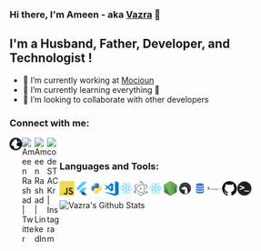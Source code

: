 ### Hi there, I'm Ameen - aka [Vazra](vazra.github.io) 👋

## I'm a Husband, Father, Developer, and Technologist !

- 🔭 I’m currently working at [Mocioun](http://mocioun.com)
- 🌱 I’m currently learning everything 🤣
- 👯 I’m looking to collaborate with other developers
  <!-- - 🥅 2020 Goals: Contribute more to Open Source projects -->
  <!-- - ⚡ Fun fact: I love to draw and play guitar / drums -->

### Connect with me:

[<img align="left" alt="vazra.github.io" width="22px" src="https://raw.githubusercontent.com/iconic/open-iconic/master/svg/globe.svg" />][website]
[<img align="left" alt="Ameen Rashad | Twitter" width="22px" src="https://cdn.jsdelivr.net/npm/simple-icons@v3/icons/twitter.svg" />][twitter]
[<img align="left" alt="Ameen Rashad | LinkedIn" width="22px" src="https://cdn.jsdelivr.net/npm/simple-icons@v3/icons/linkedin.svg" />][linkedin]

[<img align="left" alt="codeSTACKr | Instagram" width="22px" src="https://cdn.jsdelivr.net/npm/simple-icons@v3/icons/facebook.svg" />][facebook]

<br />

### Languages and Tools:

[<img align="left" alt="JavaScript" width="26px" src="https://raw.githubusercontent.com/github/explore/80688e429a7d4ef2fca1e82350fe8e3517d3494d/topics/javascript/javascript.png" />][website]
[<img align="left" alt="JavaScript" width="26px" src="https://raw.githubusercontent.com/github/explore/80688e429a7d4ef2fca1e82350fe8e3517d3494d/topics/flutter/flutter.png" />][flutter]
[<img align="left" alt="JavaScript" width="26px" src="https://raw.githubusercontent.com/github/explore/80688e429a7d4ef2fca1e82350fe8e3517d3494d/topics/python/python.png" />][python]
[<img align="left" alt="Visual Studio Code" width="26px" src="https://raw.githubusercontent.com/github/explore/80688e429a7d4ef2fca1e82350fe8e3517d3494d/topics/visual-studio-code/visual-studio-code.png" />][vscode]
[<img align="left" alt="React" width="26px" src="https://raw.githubusercontent.com/github/explore/80688e429a7d4ef2fca1e82350fe8e3517d3494d/topics/react/react.png" />][website]
[<img align="left" alt="HTML5" width="26px" src="https://raw.githubusercontent.com/github/explore/80688e429a7d4ef2fca1e82350fe8e3517d3494d/topics/electron/electron.png" />][electron]
[<img align="left" alt="HTML5" width="26px" src="https://raw.githubusercontent.com/github/explore/80688e429a7d4ef2fca1e82350fe8e3517d3494d/topics/react-native/react-native.png" />][reactnative]

[<img align="left" alt="Node.js" width="26px" src="https://raw.githubusercontent.com/github/explore/80688e429a7d4ef2fca1e82350fe8e3517d3494d/topics/nodejs/nodejs.png" />][website]
[<img align="left" alt="Deno" width="26px" src="https://raw.githubusercontent.com/github/explore/361e2821e2dea67711cde99c9c40ed357061cf27/topics/deno/deno.png" />][deno]
[<img align="left" alt="SQL" width="26px" src="https://raw.githubusercontent.com/github/explore/80688e429a7d4ef2fca1e82350fe8e3517d3494d/topics/sql/sql.png" />][sqlite]
[<img align="left" alt="MongoDB" width="26px" src="https://raw.githubusercontent.com/github/explore/80688e429a7d4ef2fca1e82350fe8e3517d3494d/topics/mongodb/mongodb.png" />][mongodb]
[<img align="left" alt="GitHub" width="26px" src="https://raw.githubusercontent.com/github/explore/78df643247d429f6cc873026c0622819ad797942/topics/github/github.png" />][github]
[<img align="left" alt="HTML5" width="26px" src="https://raw.githubusercontent.com/github/explore/80688e429a7d4ef2fca1e82350fe8e3517d3494d/topics/terminal/terminal.png" />][zsh]

<br />
<br />

<img align="left" alt="Vazra's Github Stats" src="https://github-readme-stats.codestackr.vercel.app/api?username=vazra&show_icons=true&hide_border=true" />

[website]: https://vazra.github.io
[twitter]: https://twitter.com/ameenrashad
[linkedin]: https://linkedin.com/in/ameenrashad
[facebook]: https://facebook.com/ameenrashad
[react]: http://reactjs.org
[reactnative]: http://reactnative.dev
[flutter]: http://flutter.dev
[electron]: http://electronjs.org
[python]: https://www.python.org
[zsh]: https://ohmyz.sh
[github]: http://github.com/vazra
[mongodb]: http://mongodb.com
[sqlite]: http://sqlite.org
[deno]: https://deno.land
[vscode]: https://code.visualstudio.com
